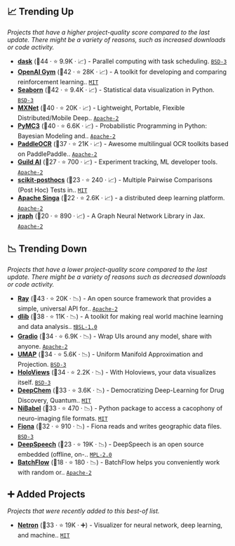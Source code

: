 ## 📈 Trending Up

_Projects that have a higher project-quality score compared to the last update. There might be a variety of reasons, such as increased downloads or code activity._

- <b><a href="https://github.com/dask/dask">dask</a></b> (🥇44 ·  ⭐ 9.9K · 📈) - Parallel computing with task scheduling. <code><a href="http://bit.ly/3aKzpTv">BSD-3</a></code>
- <b><a href="https://github.com/openai/gym">OpenAI Gym</a></b> (🥇42 ·  ⭐ 28K · 📈) - A toolkit for developing and comparing reinforcement learning.. <code><a href="http://bit.ly/34MBwT8">MIT</a></code>
- <b><a href="https://github.com/mwaskom/seaborn">Seaborn</a></b> (🥇42 ·  ⭐ 9.4K · 📈) - Statistical data visualization in Python. <code><a href="http://bit.ly/3aKzpTv">BSD-3</a></code>
- <b><a href="https://github.com/apache/incubator-mxnet">MXNet</a></b> (🥈40 ·  ⭐ 20K · 📈) - Lightweight, Portable, Flexible Distributed/Mobile Deep.. <code><a href="http://bit.ly/3nYMfla">Apache-2</a></code> <code><img src="https://git.io/JLy1X" style="display:inline;" width="13" height="13"></code>
- <b><a href="https://github.com/pymc-devs/pymc">PyMC3</a></b> (🥇40 ·  ⭐ 6.6K · 📈) - Probabilistic Programming in Python: Bayesian Modeling and.. <code><a href="http://bit.ly/3nYMfla">Apache-2</a></code>
- <b><a href="https://github.com/PaddlePaddle/PaddleOCR">PaddleOCR</a></b> (🥇37 ·  ⭐ 21K · 📈) - Awesome multilingual OCR toolkits based on PaddlePaddle.. <code><a href="http://bit.ly/3nYMfla">Apache-2</a></code> <code><img src="https://git.io/JLy1M" style="display:inline;" width="13" height="13"></code>
- <b><a href="https://github.com/guildai/guildai">Guild AI</a></b> (🥉27 ·  ⭐ 700 · 📈) - Experiment tracking, ML developer tools. <code><a href="http://bit.ly/3nYMfla">Apache-2</a></code>
- <b><a href="https://github.com/maximtrp/scikit-posthocs">scikit-posthocs</a></b> (🥉23 ·  ⭐ 240 · 📈) - Multiple Pairwise Comparisons (Post Hoc) Tests in.. <code><a href="http://bit.ly/34MBwT8">MIT</a></code> <code><img src="https://git.io/JLy1F" style="display:inline;" width="13" height="13"></code>
- <b><a href="https://github.com/apache/singa">Apache Singa</a></b> (🥉22 ·  ⭐ 2.6K · 📈) - a distributed deep learning platform. <code><a href="http://bit.ly/3nYMfla">Apache-2</a></code>
- <b><a href="https://github.com/deepmind/jraph">jraph</a></b> (🥉20 ·  ⭐ 890 · 📈) - A Graph Neural Network Library in Jax. <code><a href="http://bit.ly/3nYMfla">Apache-2</a></code> <code><img src="https://jax.readthedocs.io/en/latest/_static/favicon.png" style="display:inline;" width="13" height="13"></code>

## 📉 Trending Down

_Projects that have a lower project-quality score compared to the last update. There might be a variety of reasons such as decreased downloads or code activity._

- <b><a href="https://github.com/ray-project/ray">Ray</a></b> (🥇43 ·  ⭐ 20K · 📉) - An open source framework that provides a simple, universal API for.. <code><a href="http://bit.ly/3nYMfla">Apache-2</a></code>
- <b><a href="https://github.com/davisking/dlib">dlib</a></b> (🥈38 ·  ⭐ 11K · 📉) - A toolkit for making real world machine learning and data analysis.. <code><a href="https://tldrlegal.com/search?q=BSL-1.0">❗️BSL-1.0</a></code>
- <b><a href="https://github.com/gradio-app/gradio">Gradio</a></b> (🥇34 ·  ⭐ 6.9K · 📉) - Wrap UIs around any model, share with anyone. <code><a href="http://bit.ly/3nYMfla">Apache-2</a></code>
- <b><a href="https://github.com/lmcinnes/umap">UMAP</a></b> (🥈34 ·  ⭐ 5.6K · 📉) - Uniform Manifold Approximation and Projection. <code><a href="http://bit.ly/3aKzpTv">BSD-3</a></code>
- <b><a href="https://github.com/holoviz/holoviews">HoloViews</a></b> (🥈34 ·  ⭐ 2.2K · 📉) - With Holoviews, your data visualizes itself. <code><a href="http://bit.ly/3aKzpTv">BSD-3</a></code> <code><img src="https://git.io/JLy1E" style="display:inline;" width="13" height="13"></code>
- <b><a href="https://github.com/deepchem/deepchem">DeepChem</a></b> (🥇33 ·  ⭐ 3.6K · 📉) - Democratizing Deep-Learning for Drug Discovery, Quantum.. <code><a href="http://bit.ly/34MBwT8">MIT</a></code> <code><img src="https://git.io/JLy1A" style="display:inline;" width="13" height="13"></code>
- <b><a href="https://github.com/nipy/nibabel">NiBabel</a></b> (🥈33 ·  ⭐ 470 · 📉) - Python package to access a cacophony of neuro-imaging file formats. <code><a href="http://bit.ly/34MBwT8">MIT</a></code>
- <b><a href="https://github.com/Toblerity/Fiona">Fiona</a></b> (🥈32 ·  ⭐ 910 · 📉) - Fiona reads and writes geographic data files. <code><a href="http://bit.ly/3aKzpTv">BSD-3</a></code>
- <b><a href="https://github.com/mozilla/DeepSpeech">DeepSpeech</a></b> (🥉23 ·  ⭐ 19K · 📉) - DeepSpeech is an open source embedded (offline, on-.. <code><a href="http://bit.ly/3postzC">MPL-2.0</a></code> <code><img src="https://git.io/JLy1A" style="display:inline;" width="13" height="13"></code>
- <b><a href="https://github.com/analysiscenter/batchflow">BatchFlow</a></b> (🥉18 ·  ⭐ 180 · 📉) - BatchFlow helps you conveniently work with random or.. <code><a href="http://bit.ly/3nYMfla">Apache-2</a></code>

## ➕ Added Projects

_Projects that were recently added to this best-of list._

- <b><a href="https://github.com/lutzroeder/netron">Netron</a></b> (🥇33 ·  ⭐ 19K · ➕) - Visualizer for neural network, deep learning, and machine.. <code><a href="http://bit.ly/34MBwT8">MIT</a></code> <code><img src="https://git.io/JLy1Q" style="display:inline;" width="13" height="13"></code> <code><img src="https://git.io/JLy1A" style="display:inline;" width="13" height="13"></code>

